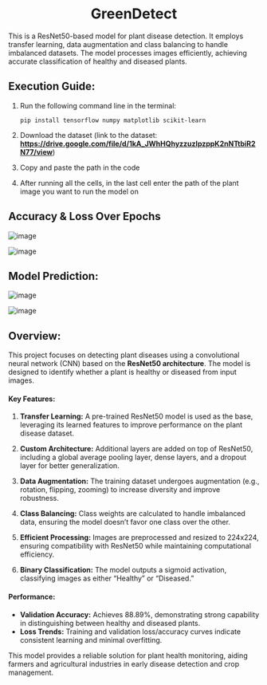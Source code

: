 <h1 align="center">GreenDetect</h1>
This is a ResNet50-based model for plant disease detection. It employs transfer learning, data augmentation and class balancing to handle imbalanced datasets. The model processes images efficiently, achieving accurate classification of healthy and diseased plants.

## Execution Guide:
1. Run the following command line in the terminal:
   ```
   pip install tensorflow numpy matplotlib scikit-learn
   ```
   
2. Download the dataset (link to the dataset: **https://drive.google.com/file/d/1kA_JWhHQhyzzuzlpzppK2nNTtbiR2N77/view**)

3. Copy and paste the path in the code

4. After running all the cells, in the last cell enter the path of the plant image you want to run the model on

## Accuracy & Loss Over Epochs

![image](https://github.com/user-attachments/assets/57b7c79b-cf37-4669-bf05-7bc9b518712d)

![image](https://github.com/user-attachments/assets/23e5416c-90d1-4dcd-8dc8-02a9c4b0aed1)

## Model Prediction:

   ![image](https://github.com/user-attachments/assets/19dbb952-82fc-4adb-89a2-8bb8f847842f)

   ![image](https://github.com/user-attachments/assets/dc156ce4-8537-40f3-b509-eada91fb8141)

## Overview:
This project focuses on detecting plant diseases using a convolutional neural network (CNN) based on the **ResNet50 architecture**. The model is designed to identify whether a plant is healthy or diseased from input images.  

#### Key Features:  
1. **Transfer Learning:** A pre-trained ResNet50 model is used as the base, leveraging its learned features to improve performance on the plant disease dataset.  

2. **Custom Architecture:** Additional layers are added on top of ResNet50, including a global average pooling layer, dense layers, and a dropout layer for better generalization.  

3. **Data Augmentation:** The training dataset undergoes augmentation (e.g., rotation, flipping, zooming) to increase diversity and improve robustness.  

4. **Class Balancing:** Class weights are calculated to handle imbalanced data, ensuring the model doesn’t favor one class over the other.  

5. **Efficient Processing:** Images are preprocessed and resized to 224x224, ensuring compatibility with ResNet50 while maintaining computational efficiency.  

6. **Binary Classification:** The model outputs a sigmoid activation, classifying images as either “Healthy” or “Diseased.”  

#### Performance:  
- **Validation Accuracy:** Achieves 88.89%, demonstrating strong capability in distinguishing between healthy and diseased plants.  
- **Loss Trends:** Training and validation loss/accuracy curves indicate consistent learning and minimal overfitting.  

This model provides a reliable solution for plant health monitoring, aiding farmers and agricultural industries in early disease detection and crop management.
